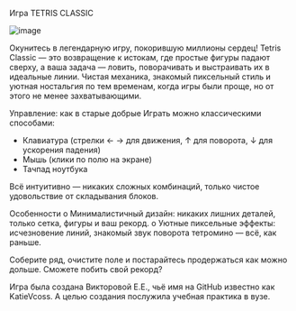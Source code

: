 Игра TETRIS CLASSIC

![image](https://github.com/user-attachments/assets/912a4277-3275-462a-a3ff-8d7531f8752d)

Окунитесь в легендарную игру, покорившую миллионы сердец! Tetris Classic — это возвращение к истокам, где простые фигуры падают сверху, а ваша задача — ловить, поворачивать и выстраивать их в идеальные линии. Чистая механика, знакомый пиксельный стиль и уютная ностальгия по тем временам, когда игры были проще, но от этого не менее захватывающими.

Управление: как в старые добрые
Играть можно классическими способами:
- Клавиатура (стрелки ← → для движения, ↑ для поворота, ↓ для ускорения падения)
- Мышь (клики по полю на экране)
- Тачпад ноутбука

Всё интуитивно — никаких сложных комбинаций, только чистое удовольствие от складывания блоков.

Особенности
о Минималистичный дизайн: никаких лишних деталей, только сетка, фигуры и ваш рекорд.
о Уютные пиксельные эффекты: исчезновение линий, знакомый звук поворота тетромино — всё, как раньше.

Соберите ряд, очистите поле и постарайтесь продержаться как можно дольше. Сможете побить свой рекорд?

Игра была создана Викторовой Е.Е., чьё имя на GitHub известно как KatieVcoss. А целью создания послужила учебная практика в вузе.
